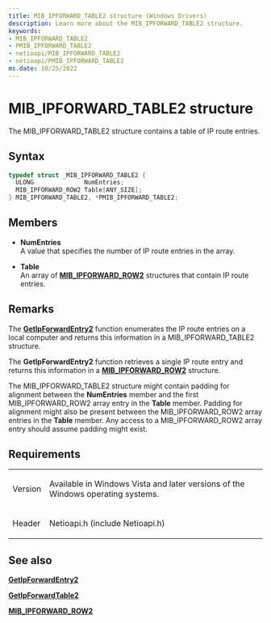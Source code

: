 ```yaml
---
title: MIB_IPFORWARD_TABLE2 structure (Windows Drivers)
description: Learn more about the MIB_IPFORWARD_TABLE2 structure.
keywords:
- MIB_IPFORWARD_TABLE2
- PMIB_IPFORWARD_TABLE2
- netioapi/MIB_IPFORWARD_TABLE2
- netioapi/PMIB_IPFORWARD_TABLE2
ms.date: 10/25/2022
---
```


# MIB\_IPFORWARD\_TABLE2 structure

The MIB\_IPFORWARD\_TABLE2 structure contains a table of IP route entries.

## Syntax

``` c++
typedef struct _MIB_IPFORWARD_TABLE2 {
  ULONG              NumEntries;
  MIB_IPFORWARD_ROW2 Table[ANY_SIZE];
} MIB_IPFORWARD_TABLE2, *PMIB_IPFORWARD_TABLE2;
```

## Members

- **NumEntries**  
   A value that specifies the number of IP route entries in the array.

- **Table**  
   An array of [**MIB\_IPFORWARD\_ROW2**](mib-ipforward-row2.md) structures that contain IP route entries.

## Remarks

The [**GetIpForwardEntry2**](getipforwardentry2.md) function enumerates the IP route entries on a local computer and returns this information in a MIB\_IPFORWARD\_TABLE2 structure.

The **GetIpForwardEntry2** function retrieves a single IP route entry and returns this information in a [**MIB\_IPFORWARD\_ROW2**](mib-ipforward-row2.md) structure.

The MIB\_IPFORWARD\_TABLE2 structure might contain padding for alignment between the **NumEntries** member and the first MIB\_IPFORWARD\_ROW2 array entry in the **Table** member. Padding for alignment might also be present between the MIB\_IPFORWARD\_ROW2 array entries in the **Table** member. Any access to a MIB\_IPFORWARD\_ROW2 array entry should assume padding might exist.

## Requirements

<table>
<tbody>
<tr class="odd">
<td><p>Version</p></td>
<td><p>Available in Windows Vista and later versions of the Windows operating systems.</p></td>
</tr>
<tr class="even">
<td><p>Header</p></td>
<td>Netioapi.h (include Netioapi.h)</td>
</tr>
</tbody>
</table>

## See also

[**GetIpForwardEntry2**](getipforwardentry2.md)

[**GetIpForwardTable2**](getipforwardtable2.md)

[**MIB\_IPFORWARD\_ROW2**](mib-ipforward-row2.md)
